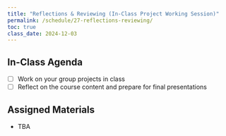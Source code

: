 ```yaml
---
title: "Reflections & Reviewing (In-Class Project Working Session)"
permalink: /schedule/27-reflections-reviewing/
toc: true
class_date: 2024-12-03
---
```


## In-Class Agenda

- [ ] Work on your group projects in class
- [ ] Reflect on the course content and prepare for final presentations

## Assigned Materials

- TBA